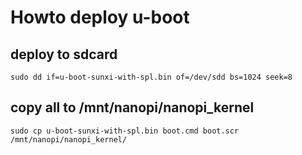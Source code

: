 Howto deploy u-boot
===================

deploy to sdcard
----------------

	sudo dd if=u-boot-sunxi-with-spl.bin of=/dev/sdd bs=1024 seek=8


copy all to /mnt/nanopi/nanopi_kernel
-------------------------------------

	sudo cp u-boot-sunxi-with-spl.bin boot.cmd boot.scr /mnt/nanopi/nanopi_kernel/
